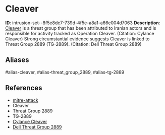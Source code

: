 # Cleaver

**ID**: intrusion-set--8f5e8dc7-739d-4f5e-a8a1-a66e004d7063
**Description**: [Cleaver](https://attack.mitre.org/groups/G0003) is a threat group that has been attributed to Iranian actors and is responsible for activity tracked as Operation Cleaver. (Citation: Cylance Cleaver) Strong circumstantial evidence suggests Cleaver is linked to Threat Group 2889 (TG-2889). (Citation: Dell Threat Group 2889)

## Aliases
#alias-cleaver, #alias-threat_group_2889, #alias-tg-2889

## References
- [mitre-attack](https://attack.mitre.org/groups/G0003)
- Cleaver
- Threat Group 2889
- TG-2889
- [Cylance Cleaver](https://web.archive.org/web/20200302085133/https://www.cylance.com/content/dam/cylance/pages/operation-cleaver/Cylance_Operation_Cleaver_Report.pdf)
- [Dell Threat Group 2889](http://www.secureworks.com/cyber-threat-intelligence/threats/suspected-iran-based-hacker-group-creates-network-of-fake-linkedin-profiles/)
